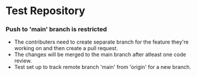 # Test Repository

### Push to 'main' branch is restricted

- The contributers need to create separate branch for the feature they're working on and then create a pull request.
- The changes will be merged to the main branch after atleast one code review.
- Test set up to track remote branch 'main' from 'origin' for a new branch.
